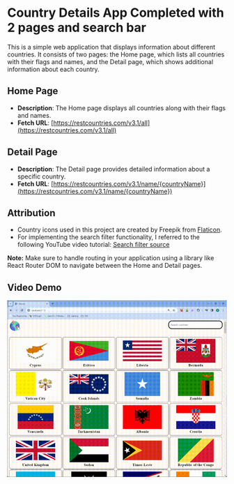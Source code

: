 # Country Details App Completed with 2 pages and search bar

This is a simple web application that displays information about different countries. It consists of two pages: the Home page, which lists all countries with their flags and names, and the Detail page, which shows additional information about each country.

## Home Page

- **Description**: The Home page displays all countries along with their flags and names.
- **Fetch URL**: [https://restcountries.com/v3.1/all](https://restcountries.com/v3.1/all)

## Detail Page

- **Description**: The Detail page provides detailed information about a specific country.
- **Fetch URL**: [https://restcountries.com/v3.1/name/{countryName}](https://restcountries.com/v3.1/name/{countryName})

## Attribution

- Country icons used in this project are created by Freepik from [Flaticon](https://www.flaticon.com/free-icons/countries).
- For implementing the search filter functionality, I referred to the following YouTube video tutorial: [Search filter source](https://www.youtube.com/watch?v=xAqCEBFGdYk)

**Note:** Make sure to handle routing in your application using a library like React Router DOM to navigate between the Home and Detail pages.

## Video Demo

![Watch Demo Video](./src/demo/complete.gif)
